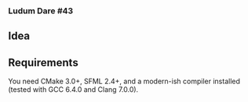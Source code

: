 ### Ludum Dare #43

Idea
----



Requirements
------------

You need CMake 3.0+, SFML 2.4+, and a modern-ish compiler installed (tested with GCC 6.4.0 and Clang 7.0.0).
